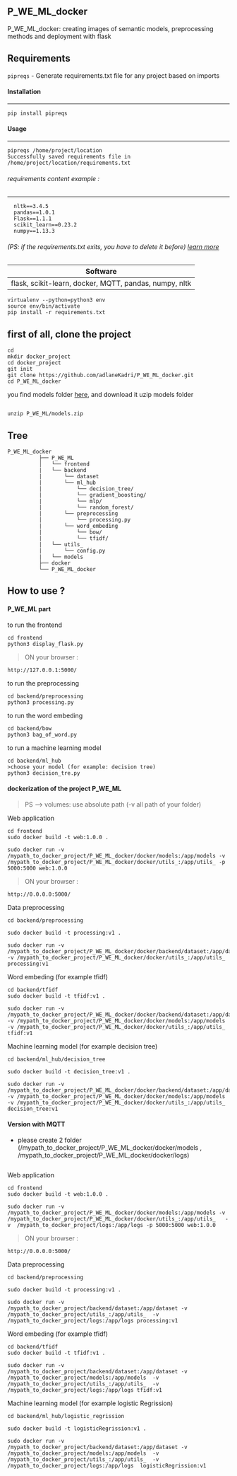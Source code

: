 ## P_WE_ML_docker
P_WE_ML_docker: creating images of semantic models, preprocessing methods and deployment with flask

## Requirements

``pipreqs`` - Generate requirements.txt file for any project based on imports

#### Installation
------------
    pip install pipreqs

#### Usage
-----
    pipreqs /home/project/location
    Successfully saved requirements file in /home/project/location/requirements.txt

###### requirements  content example : 
----- 
```
  nltk==3.4.5
  pandas==1.0.1
  Flask==1.1.1
  scikit_learn==0.23.2
  numpy==1.13.3
```
###### (PS: if the requirements.txt exits, you have to delete it before) [learn more](https://pypi.org/project/pipreqs/)

| Software  |
| ----------------- | 
|    flask, scikit-learn, docker, MQTT, pandas, numpy, nltk | 

```
virtualenv --python=python3 env
source env/bin/activate
pip install -r requirements.txt
```

## first of all, clone the project 
```
cd 
mkdir docker_project
cd docker_project
git init 
git clone https://github.com/adlaneKadri/P_WE_ML_docker.git
cd P_WE_ML_docker
```
you find models folder [here](https://drive.google.com/drive/u/1/folders/1onlP1L7H_aPQVRgHr-v5cOGpme0qs9ug), and download it 
uzip models folder
```

unzip P_WE_ML/models.zip
```
## Tree
```
P_WE_ML_docker
          ├── P_WE_ML
          │   └── frontend
          |   └── backend
          |       └── dataset
          |       └── ml_hub
          |           └── decision_tree/
          |           └── gradient_boosting/
          |           └── mlp/
          |           └── random_forest/
          |       └── preprocessing
          |           └── processing.py
          |       └── word_embeding
          |           └── bow/
          |           └── tfidf/
          |   └── utils_
          |       └── config.py
          |   └── models
          ├── docker
          └── P_WE_ML_docker
```
## How to use ?
#### P_WE_ML part
to run the frontend 
```
cd frontend
python3 display_flask.py
```
> ON your browser : 
```
http://127.0.0.1:5000/
```

to run the preprocessing
```
cd backend/preprocessing
python3 processing.py
```

to run the word embeding
```
cd backend/bow
python3 bag_of_word.py
```
to run a machine learning model
```
cd backend/ml_hub
>choose your model (for example: decision tree)
python3 decision_tre.py
```


#### dockerization of the project P_WE_ML
> PS --> volumes:  use absolute path (-v all path of your folder)

Web application 
```
cd frontend
sudo docker build -t web:1.0.0 . 

sudo docker run -v /mypath_to_docker_project/P_WE_ML_docker/docker/models:/app/models -v /mypath_to_docker_project/P_WE_ML_docker/docker/utils_:/app/utils_ -p 5000:5000 web:1.0.0
```
> ON your browser : 
```
http://0.0.0.0:5000/
```

Data preprocessing
```
cd backend/preprocessing

sudo docker build -t processing:v1 . 

sudo docker run -v /mypath_to_docker_project/P_WE_ML_docker/docker/backend/dataset:/app/dataset -v /mypath_to_docker_project/P_WE_ML_docker/docker/utils_:/app/utils_  processing:v1
```

Word embeding (for example tfidf)
```
cd backend/tfidf
sudo docker build -t tfidf:v1 . 

sudo docker run -v /mypath_to_docker_project/P_WE_ML_docker/docker/backend/dataset:/app/dataset -v /mypath_to_docker_project/P_WE_ML_docker/docker/models:/app/models  -v /mypath_to_docker_project/P_WE_ML_docker/docker/utils_:/app/utils_  tfidf:v1
```

Machine learning model (for example decision tree)
```
cd backend/ml_hub/decision_tree

sudo docker build -t decision_tree:v1 . 

sudo docker run -v /mypath_to_docker_project/P_WE_ML_docker/docker/backend/dataset:/app/dataset -v /mypath_to_docker_project/P_WE_ML_docker/docker/models:/app/models  -v /mypath_to_docker_project/P_WE_ML_docker/docker/utils_:/app/utils_  decision_tree:v1
```


#### Version with MQTT
- please create 2 folder (/mypath_to_docker_project/P_WE_ML_docker/docker/models , /mypath_to_docker_project/P_WE_ML_docker/docker/logs) 
```
```
Web application 
```
cd frontend
sudo docker build -t web:1.0.0 . 

sudo docker run -v /mypath_to_docker_project/P_WE_ML_docker/docker/models:/app/models -v /mypath_to_docker_project/P_WE_ML_docker/docker/utils_:/app/utils_   -v  /mypath_to_docker_project/logs:/app/logs -p 5000:5000 web:1.0.0
```
> ON your browser : 
```
http://0.0.0.0:5000/
```

Data preprocessing
```
cd backend/preprocessing

sudo docker build -t processing:v1 . 

sudo docker run -v /mypath_to_docker_project/backend/dataset:/app/dataset -v /mypath_to_docker_project/utils_:/app/utils_  -v  /mypath_to_docker_project/logs:/app/logs processing:v1
```

Word embeding (for example tfidf)
```
cd backend/tfidf
sudo docker build -t tfidf:v1 . 

sudo docker run -v /mypath_to_docker_project/backend/dataset:/app/dataset -v /mypath_to_docker_project/models:/app/models  -v /mypath_to_docker_project/utils_:/app/utils_  -v  /mypath_to_docker_project/logs:/app/logs tfidf:v1
```

Machine learning model (for example logistic Regrission)
```
cd backend/ml_hub/logistic_regrission

sudo docker build -t logisticRegrission:v1 . 

sudo docker run -v /mypath_to_docker_project/backend/dataset:/app/dataset -v /mypath_to_docker_project/models:/app/models  -v /mypath_to_docker_project/utils_:/app/utils_  -v  /mypath_to_docker_project/logs:/app/logs  logisticRegrission:v1
```
